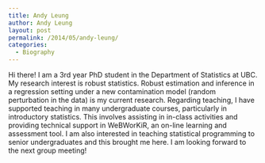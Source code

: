```yaml
---
title: Andy Leung
author: Andy Leung
layout: post
permalink: /2014/05/andy-leung/
categories:
  - Biography
---
```

Hi there! I am a 3rd year PhD student in the Department of Statistics at UBC. My research interest is robust statistics. Robust estimation and inference in a regression setting under a new contamination model (random perturbation in the data) is my current research. Regarding teaching, I have supported teaching in many undergraduate courses, particularly in introductory statistics. This involves assisting in in-class activities and providing technical support in WeBWorKiR, an on-line learning and assessment tool. I am also interested in teaching statistical programming to senior undergraduates and this brought me here. I am looking forward to the next group meeting!

&nbsp;
